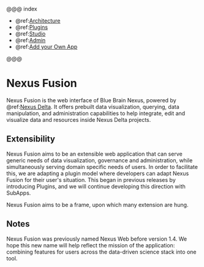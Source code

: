 @@@ index

- @ref:[Architecture](architecture.md)
- @ref:[Plugins](plugins.md)
- @ref:[Studio](studio.md)
- @ref:[Admin](admin.md)
- @ref:[Add your Own App](add-your-own-app.md)

@@@

# Nexus Fusion

Nexus Fusion is the web interface of Blue Brain Nexus, powered by @ref:[Nexus Delta](../delta/index.md). It offers 
prebuilt data visualization, querying, data manipulation, and administration capabilities to help integrate, edit and 
visualize data and resources inside Nexus Delta projects.

## Extensibility

Nexus Fusion aims to be an extensible web application that can serve generic needs of data visualization, governance 
and administration, while simultaneously serving domain specific needs of users. In order to facilitate this, we are 
adapting a plugin model where developers can adapt Nexus Fusion for their user's situation. This began in previous 
releases by introducing Plugins, and we will continue developing this direction with SubApps.

Nexus Fusion aims to be a frame, upon which many extension are hung.

## Notes

Nexus Fusion was previously named Nexus Web before version 1.4. We hope this new name will help reflect the mission 
of the application: combining features for users across the data-driven science stack into one tool.
